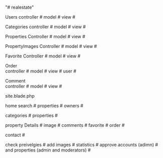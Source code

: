 "# realestate" 

Users
    controller #
    model #
    view #

Categories
    controller #
    model #
    view #

Properties
    Controller #
    model #
    view #

PropertyImages
    Controller #
    model #
    view #

Favorite
    Controller #
    model #
    view #

Order  
    controller #
    model #
    view #
    user #

Comment  
    controller #
    model #
    view #



site.blade.php

home 
    search #
    properties #
    owners #

categories # 
properties #

property 
    Details #
    image #
    comments #
    favorite #
    order #

contact #


check preivelgies #
add images #
statistics #
approve accounts (adimn) # and properties (admin and moderators) #

